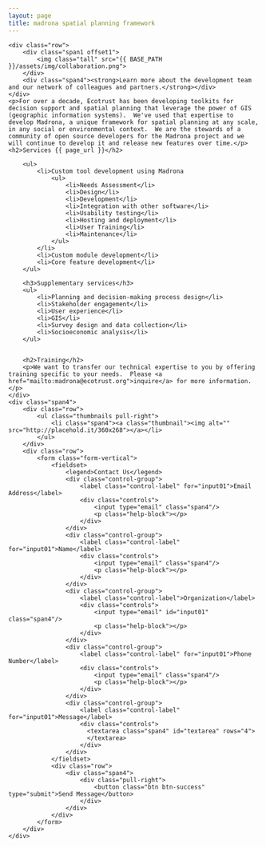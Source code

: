 ```yaml
---
layout: page
title: madrona spatial planning framework
---
```

<div class="row">
	<div class="span8">

	<div class="row">
		<div class="span1 offset1">
			<img class="tall" src="{{ BASE_PATH }}/assets/img/collaboration.png">
		</div>
		<div class="span4"><strong>Learn more about the development team and our network of colleagues and partners.</strong></div>
	</div>
	<p>For over a decade, Ecotrust has been developing toolkits for decision support and spatial planning that leverage the power of GIS (geographic information systems).  We've used that expertise to develop Madrona, a unique framework for spatial planning at any scale, in any social or environmental context.  We are the stewards of a community of open source developers for the Madrona project and we will continue to develop it and release new features over time.</p>
	<h2>Services {{ page_url }}</h2>			

		<ul>
		    <li>Custom tool development using Madrona
    	    	<ul>
    	        	<li>Needs Assessment</li>
    		        <li>Design</li>
    		        <li>Development</li>
    		        <li>Integration with other software</li>
    		        <li>Usability testing</li>
    		        <li>Hosting and deployment</li>
    		        <li>User Training</li>
    		        <li>Maintenance</li>
    		    </ul>	
    		</li>
		    <li>Custom module development</li>
		    <li>Core feature development</li>
		</ul>

		<h3>Supplementary services</h3>
	    <ul>
	    	<li>Planning and decision-making process design</li>
		    <li>Stakeholder engagement</li>
		    <li>User experience</li>
		    <li>GIS</li>
		    <li>Survey design and data collection</li>
		    <li>Socioeconomic analysis</li>
		</ul>


		<h2>Training</h2>
		<p>We want to transfer our technical expertise to you by offering training specific to your needs.  Please <a href="mailto:madrona@ecotrust.org">inquire</a> for more information.</p>
	</div>
	<div class="span4">
		<div class="row">
			<ul class="thumbnails pull-right">
				<li class="span4"><a class="thumbnail"><img alt="" src="http://placehold.it/360x268"></a></li>
			</ul>
		</div>
		<div class="row">
			<form class="form-vertical">
				<fieldset>
					<legend>Contact Us</legend>
					<div class="control-group">
						<label class="control-label" for="input01">Email Address</label>
						<div class="controls">
							<input type="email" class="span4"/>
							<p class="help-block"></p>
						</div>
					</div>
					<div class="control-group">
						<label class="control-label" for="input01">Name</label>
						<div class="controls">
							<input type="email" class="span4"/>
							<p class="help-block"></p>
						</div>
					</div>
					<div class="control-group">
						<label class="control-label">Organization</label>
						<div class="controls">
							<input type="email" id="input01" class="span4"/>
							<p class="help-block"></p>
						</div>
					</div>
					<div class="control-group">
						<label class="control-label" for="input01">Phone Number</label>
						<div class="controls">
							<input type="email" class="span4"/>
							<p class="help-block"></p>
						</div>
					</div>
					<div class="control-group">
						<label class="control-label" for="input01">Message</label>
						<div class="controls">
			              <textarea class="span4" id="textarea" rows="4">
			              </textarea>
			            </div>
					</div>
				</fieldset>
				<div class="row">
					<div class="span4">
						<div class="pull-right">	
							<button class="btn btn-success" type="submit">Send Message</button>
						</div>
					</div>
				</div>
			</form>
		</div>
	</div>
</div>